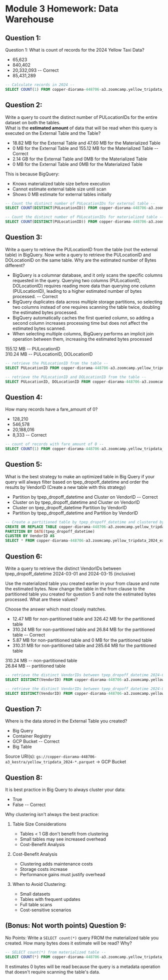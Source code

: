 # Module 3 Homework: Data Warehouse

## Question 1:
Question 1: What is count of records for the 2024 Yellow Taxi Data?
- 65,623
- 840,402
- 20,332,093 -- Correct
- 85,431,289

```sql
-- Calculate records in 2024 --
SELECT COUNT(1) FROM copper-diorama-448706-a3.zoomcamp.yellow_tripdata_2024_non_partitoned;
```

## Question 2:
Write a query to count the distinct number of PULocationIDs for the entire dataset on both the tables.</br> 
What is the **estimated amount** of data that will be read when this query is executed on the External Table and the Table?

- 18.82 MB for the External Table and 47.60 MB for the Materialized Table
- 0 MB for the External Table and 155.12 MB for the Materialized Table -- Correct
- 2.14 GB for the External Table and 0MB for the Materialized Table
- 0 MB for the External Table and 0MB for the Materialized Table

This is because BigQuery:
  - Knows materialized table size before execution
  - Cannot estimate external table size until scan
  - Shows 0 MB estimate for external tables initially

```sql
-- Count the distinct number of PULocationIDs for external table --
SELECT COUNT(DISTINCT(PULocationID)) FROM copper-diorama-448706-a3.zoomcamp.yellow_tripdata_2024_external;

-- Count the distinct number of PULocationIDs for materialized table --
SELECT COUNT(DISTINCT(PULocationID)) FROM copper-diorama-448706-a3.zoomcamp.yellow_tripdata_2024_non_partitoned;
```

## Question 3:
Write a query to retrieve the PULocationID from the table (not the external table) in BigQuery. Now write a query to retrieve the PULocationID and DOLocationID on the same table. Why are the estimated number of Bytes different?
- BigQuery is a columnar database, and it only scans the specific columns requested in the query. Querying two columns (PULocationID, DOLocationID) requires reading more data than querying one column (PULocationID), leading to a higher estimated number of bytes processed. -- Correct
- BigQuery duplicates data across multiple storage partitions, so selecting two columns instead of one requires scanning the table twice, doubling the estimated bytes processed.
- BigQuery automatically caches the first queried column, so adding a second column increases processing time but does not affect the estimated bytes scanned.
- When selecting multiple columns, BigQuery performs an implicit join operation between them, increasing the estimated bytes processed

155.12 MB -- PULocationID  
310.24 MB -- PULocationID, DOLocationID

```sql
-- retrieve the PULocationID from the table --
SELECT PULocationID FROM copper-diorama-448706-a3.zoomcamp.yellow_tripdata_2024_non_partitoned;

-- retrieve the PULocationID and DOLocationID from the table --
SELECT PULocationID, DOLocationID FROM copper-diorama-448706-a3.zoomcamp.yellow_tripdata_2024_non_partitoned;
```

## Question 4:
How many records have a fare_amount of 0?
- 128,210
- 546,578
- 20,188,016
- 8,333 -- Correct

```sql
-- count of records with fare_amount of 0 --
SELECT COUNT(1) FROM copper-diorama-448706-a3.zoomcamp.yellow_tripdata_2024_non_partitoned WHERE fare_amount = 0;
```

## Question 5:
What is the best strategy to make an optimized table in Big Query if your query will always filter based on tpep_dropoff_datetime and order the results by VendorID (Create a new table with this strategy)
- Partition by tpep_dropoff_datetime and Cluster on VendorID -- Correct
- Cluster on by tpep_dropoff_datetime and Cluster on VendorID
- Cluster on tpep_dropoff_datetime Partition by VendorID
- Partition by tpep_dropoff_datetime and Partition by VendorID

```sql
-- Create a partitioned table by tpep_dropoff_datetime and clustered by VendorID from external table --
CREATE OR REPLACE TABLE copper-diorama-448706-a3.zoomcamp.yellow_tripdata_2024_partitoned
PARTITION BY DATE(tpep_dropoff_datetime)
CLUSTER BY VendorID AS
SELECT * FROM copper-diorama-448706-a3.zoomcamp.yellow_tripdata_2024_external;
```


## Question 6:
Write a query to retrieve the distinct VendorIDs between tpep_dropoff_datetime
2024-03-01 and 2024-03-15 (inclusive)</br>

Use the materialized table you created earlier in your from clause and note the estimated bytes. Now change the table in the from clause to the partitioned table you created for question 5 and note the estimated bytes processed. What are these values? </br>

Choose the answer which most closely matches.</br> 

- 12.47 MB for non-partitioned table and 326.42 MB for the partitioned table
- 310.24 MB for non-partitioned table and 26.84 MB for the partitioned table -- Correct
- 5.87 MB for non-partitioned table and 0 MB for the partitioned table
- 310.31 MB for non-partitioned table and 285.64 MB for the partitioned table

310.24 MB -- non-partitioned table  
26.84 MB -- partitioned table

```sql
-- retrieve the distinct VendorIDs between tpep_dropoff_datetime 2024-03-01 and 2024-03-15 (inclusive) for materialized table --
SELECT DISTINCT(VendorID) FROM copper-diorama-448706-a3.zoomcamp.yellow_tripdata_2024_non_partitoned WHERE tpep_dropoff_datetime > '2024-03-01' AND tpep_dropoff_datetime <= '2024-03-15';

-- retrieve the distinct VendorIDs between tpep_dropoff_datetime 2024-03-01 and 2024-03-15 (inclusive) for partitioned table --
SELECT DISTINCT(VendorID) FROM copper-diorama-448706-a3.zoomcamp.yellow_tripdata_2024_partitoned WHERE tpep_dropoff_datetime > '2024-03-01' AND tpep_dropoff_datetime <= '2024-03-15';
```

## Question 7: 
Where is the data stored in the External Table you created?

- Big Query
- Container Registry
- GCP Bucket -- Correct
- Big Table

Source URI(s): `gs://copper-diorama-448706-a3_kestra/yellow_tripdata_2024-*.parquet` -> GCP Bucket

## Question 8:
It is best practice in Big Query to always cluster your data:
- True
- False -- Correct

Why clustering isn't always the best practice:
1. Table Size Considerations
   - Tables < 1 GB don't benefit from clustering
   - Small tables may see increased overhead
   - Cost-Benefit Analysis

2. Cost-Benefit Analysis
   - Clustering adds maintenance costs
   - Storage costs increase
   - Performance gains must justify overhead
  
3. When to Avoid Clustering:
   - Small datasets
   - Tables with frequent updates
   - Full table scans
   - Cost-sensitive scenarios


## (Bonus: Not worth points) Question 9:
No Points: Write a `SELECT count(*)` query FROM the materialized table you created. How many bytes does it estimate will be read? Why?

```sql
-- SELECT count(*) from materialized table --
SELECT COUNT(*) FROM copper-diorama-448706-a3.zoomcamp.yellow_tripdata_2024_non_partitoned;
```

It estimates 0 bytes will be read because the query is a metadata operation that doesn't require scanning the table's data.
